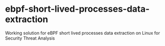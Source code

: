 # ebpf-short-lived-processes-data-extraction
Working solution for eBPF short lived processes data extraction on Linux for Security Threat Analysis
